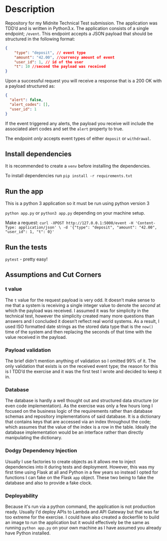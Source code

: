 # Description

Repository for my Midnite Technical Test submission. The application was TDD’d and is written in Python3.x. The application consists of a single endpoint; `/event`. This endpoint accepts a JSON payload that should be structured in the following format: 

```json
{
	"type": "deposit", // event type
	"amount": "42.00", //currency amount of event 
	"user_id": 1, // id of the user
	"t": 10 //second the payload was received
}
```

Upon a successful request you will receive a response that is a 200 OK with a payload structured as:

```json
{
  "alert": false,
  "alert_codes": [],
  "user_id": 1
}
```

If the event triggered any alerts, the payload you receive will include the associated alert codes and set the `alert` property to true.

The endpoint *only* accepts event types of either `deposit` or `withdrawal`.

## Install dependencies

It is recommended to create a `venv` before installing the dependencies. 

To install dependencies run `pip install -r requirements.txt`

## Run the app

This is a python 3 application so it must be run using python version 3

`python app.py`  or `python3 app.py` depending on your machine setup.

Make a request: 
`curl -XPOST http://127.0.0.1:5000/event -H 'Content-Type: application/json' \
-d '{"type": "deposit", "amount": "42.00", "user_id": 1, "t": 0}'`

## Run the tests

`pytest` - pretty easy!

## Assumptions and Cut Corners

### t value

The `t` value for the request payload is very odd. It doesn’t make sense to me that a system is receiving a single integer value to denote the *second* at which the payload was received. I assumed it was for simplicity in the technical test, however the simplicity created many more questions than answers and I concluded it doesn’t reflect real world systems. As a result, I used ISO formatted date strings as the stored data type that is the `now()` time of the system and then replacing the seconds of that time with the value received in the payload. 

### Payload validation

The brief didn’t mention anything of validation so I omitted 99% of it. The only validation that exists is on the received event type; the reason for this is I TDD’d the exercise and it was the first test I wrote and decided to keep it in. 

### Database

The database is hardly a well thought out and structured data structure (or even code implementation). As the exercise was only a few hours long I focused on the business logic of the requirements rather than database schemas and repository implementations of said database. It is a dictionary that contains keys that are accessed via an index throughout the code; which assumes that the value of the index is a row in the table. Ideally the database implementation would be an interface rather than directly manipulating the dictionary.

### Dodgy Dependency Injection

Usually I use factories to create objects as it allows me to inject dependencies into it during tests and deployment. However, this was my first time using Flask at all and Python in a few years so instead I opted for functions I can fake on the Flask `app` object. These two being to fake the database and also to provide a fake clock.

### Deployability

Because it's run via a python command, the application is not production ready. Usually I'd deploy APIs to Lambda and API Gateway but that was far too extreme for the exercise. I could have also created a dockerfile to build an image to run the application but it would effectively be the same as running `python app.py` on your own machine as I have assumed you already have Python installed.
